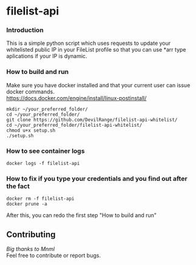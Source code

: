 # filelist-api

### Introduction

This is a simple python script which uses requests to update your whitelisted public IP in your FileList profile so that you can use *arr type aplications if your IP is dynamic.

### How to build and run
Make sure you have docker installed and that your current user can issue docker commands.  
https://docs.docker.com/engine/install/linux-postinstall/

```shell
mkdir ~/your_preferred_folder/
cd ~/your_preferred_folder/
git clone https://github.com/DevilRange/filelist-api-whitelist/
cd ~/your_preferred_folder/filelist-api-whitelist/
chmod u+x setup.sh
./setup.sh
```

### How to see container logs

```shell
docker logs -f filelist-api
```

### How to fix if you type your credentials and you find out after the fact

```shell
docker rm -f filelist-api
docker prune -a
```
After this, you can redo the first step "How to build and run"

## Contributing
*Big thanks to Mnml*  
Feel free to contribute or report bugs.

